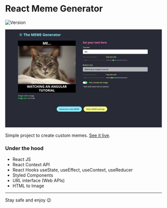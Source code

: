 # React Meme Generator

![Version](https://img.shields.io/badge/version-1.0.0-success)

![App Screen](./src/assets/app-screenshot.png)

Simple project to create custom memes. [See it live](https://pd-meme-generator.netlify.app/).

### Under the hood

- React JS
- React Context API
- React Hooks useState, useEffect, useContext, useReducer
- Styled Components
- URL interface (Web APIs)
- HTML to Image

---

Stay safe and enjoy 😉
